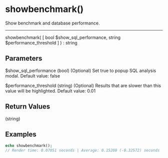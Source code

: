 # showbenchmark()

Show benchmark and database performance.

---

showbenchmark( [ bool $show_sql_performance, string $performance_threshold ] ) : string

## Parameters

$show_sql_performance (bool) (Optional) Set true to popup SQL analysis modal. Default value: false

$performance_threshold (string) (Optional) Results that are slower than this value will be highlighted. Default value: 0.01

## Return Values

(string)

## Examples

```php
echo showbenchmark();
// Render time: 0.07051 seconds | Average: 0.15208 (-0.32572) seconds
```
